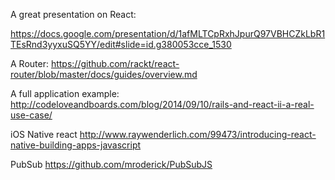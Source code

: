 A great presentation on React:

https://docs.google.com/presentation/d/1afMLTCpRxhJpurQ97VBHCZkLbR1TEsRnd3yyxuSQ5YY/edit#slide=id.g380053cce_1530

A Router:
https://github.com/rackt/react-router/blob/master/docs/guides/overview.md

A full application example:
http://codeloveandboards.com/blog/2014/09/10/rails-and-react-ii-a-real-use-case/

iOS Native react
http://www.raywenderlich.com/99473/introducing-react-native-building-apps-javascript

PubSub
https://github.com/mroderick/PubSubJS

